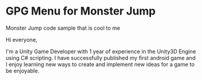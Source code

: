 # GPG Menu for Monster Jump
Monster Jump code sample that is cool to me

Hi everyone,

I'm a Unity Game Developer with 1 year of experience in the Unity3D Engine using C# scripting. I have successfully published my first android game and I enjoy learning new ways to create and implement new ideas for a game to be enjoyable.
